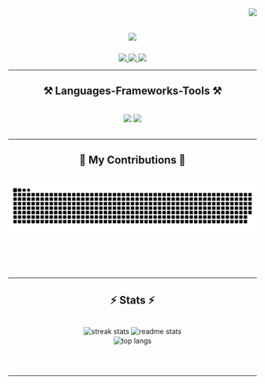 <img align="right" src="https://visitor-badge.laobi.icu/badge?page_id=shuaibw.shuaibw" />

<h1 align="center">
    <img src="https://readme-typing-svg.herokuapp.com/?font=Righteous&size=35&center=true&vCenter=true&width=500&height=70&duration=4000&lines=Hi+There!+👋;+I'm+Shuaib!;" />
</h1>
 
<div align="center"> 
  <a href="mailto:anwarulbashirshuaib@gmail.com">
    <img src="https://img.shields.io/badge/Gmail-333333?style=for-the-badge&logo=gmail&logoColor=red" />
  </a>
  <a href="https://www.linkedin.com/in/anwarul-bashir-shuaib" target="_blank">
    <img src="https://img.shields.io/badge/LinkedIn-0077B5?style=for-the-badge&logo=linkedin&logoColor=white" target="_blank" />
  </a>
  <a href="https://shuaibw.github.io" target="_blank">
     <img src="https://img.shields.io/badge/Portfolio-FF5722?style=for-the-badge&logo=todoist&logoColor=white" target="_blank" /> <!-- sqlite, safari, google-chrome are other good icon options -->
  </a>
</div>

 <hr/>
 
<h2 align="center">⚒️ Languages-Frameworks-Tools ⚒️</h2>
<br/>
<div align="center">
    <img src="https://skillicons.dev/icons?i=vscode,git,bash,latex,linux,react,mui,tailwind" />
    <img src="https://skillicons.dev/icons?i=c,cpp,python,java,typescript,express,mongodb,java,nextjs,mysql" /><br>
</div>

<br/>
<hr/>

<div align="center">
  <h2>🐍 My Contributions 🐍</h2>
  <br>
  <img alt="snake eating my contributions" src="https://raw.githubusercontent.com/shuaibw/shuaibw/output/github-contribution-grid-snake.svg" />
  
  <br/><br/><br/>
</div>

<hr/>

<h2 align="center">⚡ Stats ⚡</h2>
<br>
<div align=center>
  <img width=390 src="https://github-readme-streak-stats.herokuapp.com/?user=shuaibw&theme=dracula&count_private=true&border_radius=10" alt="streak stats"/>
  <img width=390 src="https://github-readme-stats-delta-ten-51.vercel.app/api?username=shuaibw&show_icons=true&locale=en&theme=dracula&border_radius=10" alt="readme stats" />
  <br/>
  <img width=325 align="center" src="https://github-readme-stats-delta-ten-51.vercel.app/api/top-langs?username=shuaibw&hide=HTML&langs_count=8&layout=compact&theme=react&border_radius=10&size_weight=0.5&count_weight=0.5&exclude_repo=github-readme-stats" alt="top langs" />
</div>

<br/><br/>

<hr/>

<br/>
